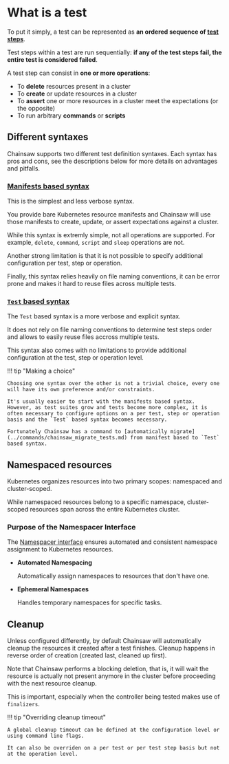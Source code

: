 # What is a test

To put it simply, a test can be represented as **an ordered sequence of [test steps](../steps/index.md)**.

Test steps within a test are run sequentially: **if any of the test steps fail, the entire test is considered failed**.

A test step can consist in **one or more operations**:

- To **delete** resources present in a cluster
- To **create** or update resources in a cluster
- To **assert** one or more resources in a cluster meet the expectations (or the opposite)
- To run arbitrary **commands** or **scripts**

## Different syntaxes

Chainsaw supports two different test definition syntaxes. Each syntax has pros and cons, see the descriptions below for more details on advantages and pitfalls.

### [Manifests based syntax](./manifests-based.md)

This is the simplest and less verbose syntax.

You provide bare Kubernetes resource manifests and Chainsaw will use those manifests to create, update, or assert expectations against a cluster.

While this syntax is extremly simple, not all operations are supported. For example, `delete`, `command`, `script` and `sleep` operations are not.

Another strong limitation is that it is not possible to specify additional configuration per test, step or operation.

Finally, this syntax relies heavily on file naming conventions, it can be error prone and makes it hard to reuse files across multiple tests.

### [`Test` based syntax](./test-based.md)

The `Test` based syntax is a more verbose and explicit syntax.

It does not rely on file naming conventions to determine test steps order and allows to easily reuse files accross multiple tests.

This syntax also comes with no limitations to provide additional configuration at the test, step or operation level.

!!! tip "Making a choice"

    Choosing one syntax over the other is not a trivial choice, every one will have its own preference and/or constraints.

    It's usually easier to start with the manifests based syntax.
    However, as test suites grow and tests become more complex, it is often necessary to configure options on a per test, step or operation basis and the `Test` based syntax becomes necessary.

    Fortunately Chainsaw has a command to [automatically migrate](../commands/chainsaw_migrate_tests.md) from manifest based to `Test` based syntax.

## Namespaced resources

Kubernetes organizes resources into two primary scopes: namespaced and cluster-scoped.

While namespaced resources belong to a specific namespace, cluster-scoped resources span across the entire Kubernetes cluster.

### Purpose of the Namespacer Interface

The [Namespacer interface](https://github.com/kyverno/chainsaw/blob/main/pkg/runner/namespacer/namespacer.go) ensures automated and consistent namespace assignment to Kubernetes resources.

- **Automated Namespacing**

    Automatically assign namespaces to resources that don't have one.

- **Ephemeral Namespaces**

    Handles temporary namespaces for specific tasks.

## Cleanup

Unless configured differently, by default Chainsaw will automatically cleanup the resources it created after a test finishes.
Cleanup happens in reverse order of creation (created last, cleaned up first).

Note that Chainsaw performs a blocking deletion, that is, it will wait the resource is actually not present anymore in the cluster before proceeding with the next resource cleanup.

This is important, especially when the controller being tested makes use of `finalizers`.

!!! tip "Overriding cleanup timeout"

    A global cleanup timeout can be defined at the configuration level or using command line flags.

    It can also be overriden on a per test or per test step basis but not at the operation level.
